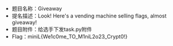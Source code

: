 - 题目名称：Giveaway
- 提名描述：Look! Here's a vending machine selling flags, almost giveaway!
- 题目附件：给选手下发task.py附件
- Flag：miniL{We1c0me_TO_M1niL2o23_Crypt0!}
